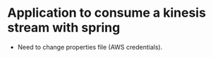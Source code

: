 # Application to consume a kinesis stream with spring

- Need to change properties file (AWS credentials).
